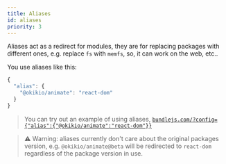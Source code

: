 ```yaml
---
title: Aliases
id: aliases
priority: 3
---
```

Aliases act as a redirect for modules, they are for replacing packages with different ones, e.g. replace `fs` with `memfs`, so, it can work on the web, etc..  
  
You use aliases like this:

```ts
{
  "alias": {
    "@okikio/animate": "react-dom"
  }
}
```

> You can try out an example of using aliases, [`bundlejs.com/?config={"alias":{"@okikio/animate":"react-dom"}}`](https://bundlejs.com/?config={"alias":{"@okikio/animate":"react-dom"}})

> ⚠️ Warning: aliases currently don't care about the original packages version, e.g. `@okikio/animate@beta` will be redirected to `react-dom` regardless of the package version in use.